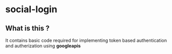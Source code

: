# social-login

## What is this ?
It contains basic code required for implementing token based authentication and autherization using <strong>googleapis<strong>


